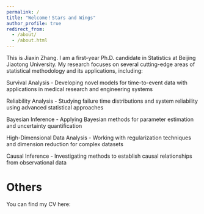 ```yaml
---
permalink: /
title: "Welcome！Stars and Wings"
author_profile: true
redirect_from: 
  - /about/
  - /about.html
---
```


This is Jiaxin Zhang. I am a first-year Ph.D. candidate in Statistics at Beijing Jiaotong University. My research focuses on several cutting-edge areas of statistical methodology and its applications, including:

Survival Analysis - Developing novel models for time-to-event data with applications in medical research and engineering systems

Reliability Analysis - Studying failure time distributions and system reliability using advanced statistical approaches

Bayesian Inference - Applying Bayesian methods for parameter estimation and uncertainty quantification

High-Dimensional Data Analysis - Working with regularization techniques and dimension reduction for complex datasets

Causal Inference - Investigating methods to establish causal relationships from observational data

Others
======
You can find my CV here: 
